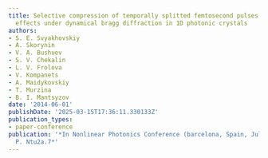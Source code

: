 ```yaml
---
title: Selective compression of temporally splitted femtosecond pulses and nonlinear
  effects under dynamical bragg diffraction in 1D photonic crystals
authors:
- S. E. Svyakhovskiy
- A. Skorynin
- V. A. Bushuev
- S. V. Chekalin
- L. V. Frolova
- V. Kompanets
- A. Maidykovskiy
- T. Murzina
- B. I. Mantsyzov
date: '2014-06-01'
publishDate: '2025-03-15T17:36:11.330133Z'
publication_types:
- paper-conference
publication: '*In Nonlinear Photonics Conference (barcelona, Spain, July 27-31, 2014),
  P. Ntu2a.7*'
---
```

